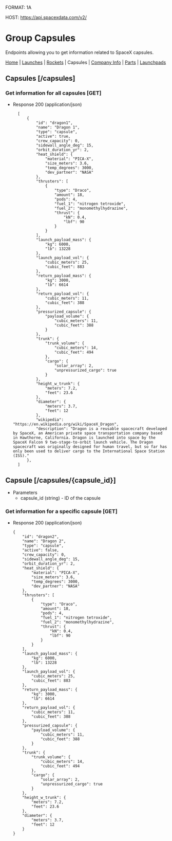 FORMAT: 1A

HOST: https://api.spacexdata.com/v2/

# Group Capsules

Endpoints allowing you to get information related to SpaceX capsules.

[Home](https://github.com/r-spacex/SpaceX-API/blob/master/docs/home.md)
 | [Launches](https://github.com/r-spacex/SpaceX-API/blob/master/docs/launches.md)
 | [Rockets](https://github.com/r-spacex/SpaceX-API/blob/master/docs/rocket.md)
 | Capsules
 | [Company Info](https://github.com/r-spacex/SpaceX-API/blob/master/docs/company_info.md)
 | [Parts](https://github.com/r-spacex/SpaceX-API/blob/master/docs/parts.md)
 | [Launchpads](https://github.com/r-spacex/SpaceX-API/blob/master/docs/launchpads.md)

## Capsules [/capsules]

### Get information for all capsules [GET]

+ Response 200 (application/json)

        [
            {
                "id": "dragon1",
                "name": "Dragon 1",
                "type": "capsule",
                "active": true,
                "crew_capacity": 0,
                "sidewall_angle_deg": 15,
                "orbit_duration_yr": 2,
                "heat_shield": {
                    "material": "PICA-X",
                    "size_meters": 3.6,
                    "temp_degrees": 3000,
                    "dev_partner": "NASA"
                },
                "thrusters": [
                    {
                        "type": "Draco",
                        "amount": 18,
                        "pods": 4,
                        "fuel_1": "nitrogen tetroxide",
                        "fuel_2": "monomethylhydrazine",
                        "thrust": {
                            "kN": 0.4,
                            "lbf": 90
                        }
                    }
                ],
                "launch_payload_mass": {
                    "kg": 6000,
                    "lb": 13228
                },
                "launch_payload_vol": {
                    "cubic_meters": 25,
                    "cubic_feet": 883
                },
                "return_payload_mass": {
                    "kg": 3000,
                    "lb": 6614
                },
                "return_payload_vol": {
                    "cubic_meters": 11,
                    "cubic_feet": 388
                },
                "pressurized_capsule": {
                    "payload_volume": {
                        "cubic_meters": 11,
                        "cubic_feet": 388
                    }
                },
                "trunk": {
                    "trunk_volume": {
                        "cubic_meters": 14,
                        "cubic_feet": 494
                    },
                    "cargo": {
                        "solar_array": 2,
                        "unpressurized_cargo": true
                    }
                },
                "height_w_trunk": {
                    "meters": 7.2,
                    "feet": 23.6
                },
                "diameter": {
                    "meters": 3.7,
                    "feet": 12
                },
                "wikipedia": "https://en.wikipedia.org/wiki/SpaceX_Dragon",
                "description": "Dragon is a reusable spacecraft developed by SpaceX, an American private space transportation company based in Hawthorne, California. Dragon is launched into space by the SpaceX Falcon 9 two-stage-to-orbit launch vehicle. The Dragon spacecraft was originally designed for human travel, but so far has only been used to deliver cargo to the International Space Station (ISS)."
            },
        ]

## Capsule [/capsules/{capsule_id}]

+ Parameters
    + capsule_id (string) - ID of the capsule

### Get information for a specific capsule [GET]

+ Response 200 (application/json)

      {
          "id": "dragon2",
          "name": "Dragon 2",
          "type": "capsule",
          "active": false,
          "crew_capacity": 0,
          "sidewall_angle_deg": 15,
          "orbit_duration_yr": 2,
          "heat_shield": {
              "material": "PICA-X",
              "size_meters": 3.6,
              "temp_degrees": 3000,
              "dev_partner": "NASA"
          },
          "thrusters": [
              {
                  "type": "Draco",
                  "amount": 18,
                  "pods": 4,
                  "fuel_1": "nitrogen tetroxide",
                  "fuel_2": "monomethylhydrazine",
                  "thrust": {
                      "kN": 0.4,
                      "lbf": 90
                  }
              }
          ],
          "launch_payload_mass": {
              "kg": 6000,
              "lb": 13228
          },
          "launch_payload_vol": {
              "cubic_meters": 25,
              "cubic_feet": 883
          },
          "return_payload_mass": {
              "kg": 3000,
              "lb": 6614
          },
          "return_payload_vol": {
              "cubic_meters": 11,
              "cubic_feet": 388
          },
          "pressurized_capsule": {
              "payload_volume": {
                  "cubic_meters": 11,
                  "cubic_feet": 388
              }
          },
          "trunk": {
              "trunk_volume": {
                  "cubic_meters": 14,
                  "cubic_feet": 494
              },
              "cargo": {
                  "solar_array": 2,
                  "unpressurized_cargo": true
              }
          },
          "height_w_trunk": {
              "meters": 7.2,
              "feet": 23.6
          },
          "diameter": {
              "meters": 3.7,
              "feet": 12
          }
      }
